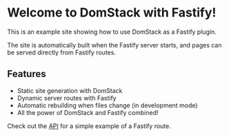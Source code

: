 # Welcome to DomStack with Fastify!

This is an example site showing how to use DomStack as a Fastify plugin.

The site is automatically built when the Fastify server starts, and pages can be served directly from Fastify routes.

## Features

- Static site generation with DomStack
- Dynamic server routes with Fastify
- Automatic rebuilding when files change (in development mode)
- All the power of DomStack and Fastify combined!

Check out the [API](/api/hello) for a simple example of a Fastify route.